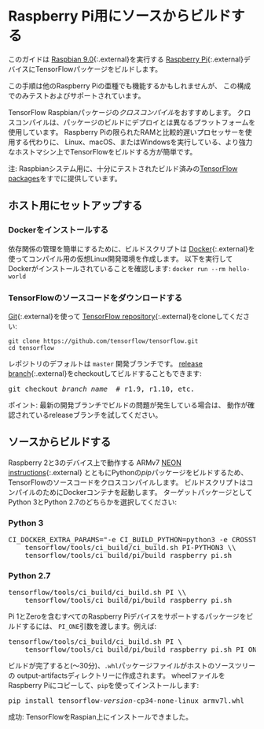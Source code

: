 # Raspberry Pi用にソースからビルドする

このガイドは
[Raspbian 9.0](https://www.raspberrypi.org/downloads/raspbian/){:.external}を実行する
[Raspberry Pi](https://www.raspberrypi.org/){:.external}デバイスにTensorFlowパッケージをビルドします。

この手順は他のRaspberry Piの亜種でも機能するかもしれませんが、
この構成でのみテストおよびサポートされています。

TensorFlow Raspbianパッケージの*クロスコンパイル*をおすすめします。
クロスコンパイルは、パッケージのビルドにデプロイとは異なるプラットフォームを使用しています。
Raspberry Piの限られたRAMと比較的遅いプロセッサーを使用する代わりに、
Linux、macOS、またはWindowsを実行している、より強力なホストマシン上でTensorFlowをビルドする方が簡単です。

注: Raspbianシステム用に、十分にテストされたビルド済みの[TensorFlow packages](./pip.md)をすでに提供しています。


## ホスト用にセットアップする

### Dockerをインストールする

依存関係の管理を簡単にするために、ビルドスクリプトは
[Docker](https://docs.docker.com/install/){:.external}を使ってコンパイル用の仮想Linux開発環境を作成します。
以下を実行してDockerがインストールされていることを確認します:
`docker run --rm hello-world`

### TensorFlowのソースコードをダウンロードする

[Git](https://git-scm.com/){:.external}を使って
[TensorFlow repository](https://github.com/tensorflow/tensorflow){:.external}をcloneしてください:

<pre class="devsite-click-to-copy">
<code class="devsite-terminal">git clone https://github.com/tensorflow/tensorflow.git</code>
<code class="devsite-terminal">cd tensorflow</code>
</pre>

レポジトリのデフォルトは `master` 開発ブランチです。
[release branch](https://github.com/tensorflow/tensorflow/releases){:.external}をcheckoutしてビルドすることもできます:

<pre class="devsite-terminal prettyprint lang-bsh">
git checkout <em>branch_name</em>  # r1.9, r1.10, etc.
</pre>

ポイント: 最新の開発ブランチでビルドの問題が発生している場合は、
動作が確認されているreleaseブランチを試してください。


## ソースからビルドする

Raspberry 2と3のデバイス上で動作する
ARMv7 [NEON instructions](https://developer.arm.com/technologies/neon){:.external}
とともにPythonの*pip*パッケージをビルドするため、TensorFlowのソースコードをクロスコンパイルします。
ビルドスクリプトはコンパイルのためにDockerコンテナを起動します。
ターゲットパッケージとしてPython 3とPython 2.7のどちらかを選択してください:

<div class="ds-selector-tabs">
  <section>
    <h3>Python 3</h3>
<pre class="devsite-terminal prettyprint lang-bsh">
CI_DOCKER_EXTRA_PARAMS="-e CI_BUILD_PYTHON=python3 -e CROSSTOOL_PYTHON_INCLUDE_PATH=/usr/include/python3.4" \\
    tensorflow/tools/ci_build/ci_build.sh PI-PYTHON3 \\
    tensorflow/tools/ci_build/pi/build_raspberry_pi.sh
</pre>
  </section>
  <section>
    <h3>Python 2.7</h3>
<pre class="devsite-terminal prettyprint lang-bsh">
tensorflow/tools/ci_build/ci_build.sh PI \\
    tensorflow/tools/ci_build/pi/build_raspberry_pi.sh
</pre>
  </section>
</div><!--/ds-selector-tabs-->

Pi 1とZeroを含むすべてのRaspberry Piデバイスをサポートするパッケージをビルドするには、
`PI_ONE`引数を渡します。例えば:

<pre class="devsite-terminal prettyprint lang-bsh">
tensorflow/tools/ci_build/ci_build.sh PI \
    tensorflow/tools/ci_build/pi/build_raspberry_pi.sh PI_ONE
</pre>

ビルドが完了すると(〜30分)、`.whl`パッケージファイルがホストのソースツリーの
output-artifactsディレクトリーに作成されます。
wheelファイルをRaspberry Piにコピーして、`pip`を使ってインストールします:

<pre class="devsite-terminal devsite-click-to-copy">
pip install tensorflow-<var>version</var>-cp34-none-linux_armv7l.whl
</pre>

成功: TensorFlowをRaspian上にインストールできました。
